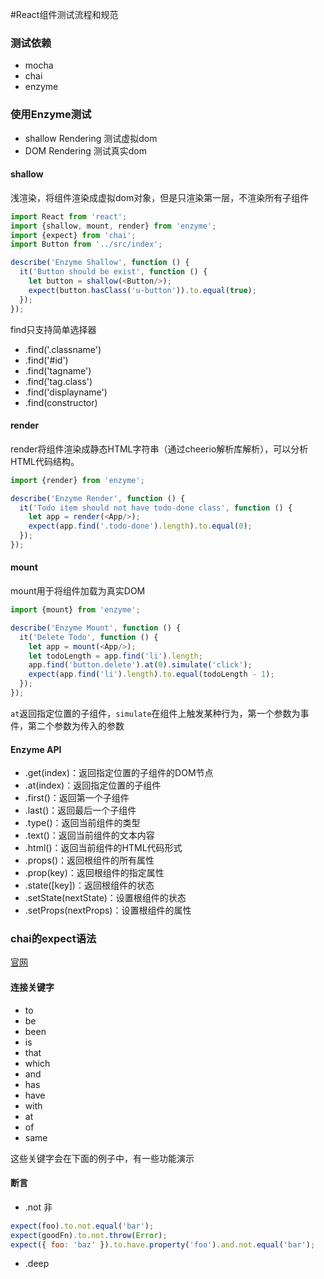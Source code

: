 #React组件测试流程和规范

### 测试依赖
- mocha
- chai
- enzyme

### 使用Enzyme测试
- shallow Rendering 测试虚拟dom
- DOM Rendering 测试真实dom

#### shallow
浅渲染，将组件渲染成虚拟dom对象，但是只渲染第一层，不渲染所有子组件
```javascript
import React from 'react';
import {shallow, mount, render} from 'enzyme';
import {expect} from 'chai';
import Button from '../src/index';

describe('Enzyme Shallow', function () {
  it('Button should be exist', function () {
    let button = shallow(<Button/>);
    expect(button.hasClass('u-button')).to.equal(true);
  });
});
```
find只支持简单选择器
- .find('.classname')
- .find('#id')
- .find('tagname')
- .find('tag.class')
- .find('displayname')
- .find(constructor)

#### render
render将组件渲染成静态HTML字符串（通过cheerio解析库解析），可以分析HTML代码结构。
```javascript
import {render} from 'enzyme';

describe('Enzyme Render', function () {
  it('Todo item should not have todo-done class', function () {
    let app = render(<App/>);
    expect(app.find('.todo-done').length).to.equal(0);
  });
});
```
#### mount
mount用于将组件加载为真实DOM
```javascript
import {mount} from 'enzyme';

describe('Enzyme Mount', function () {
  it('Delete Todo', function () {
    let app = mount(<App/>);
    let todoLength = app.find('li').length;
    app.find('button.delete').at(0).simulate('click');
    expect(app.find('li').length).to.equal(todoLength - 1);
  });
});
```
`at`返回指定位置的子组件，`simulate`在组件上触发某种行为，第一个参数为事件，第二个参数为传入的参数

#### Enzyme API
- .get(index)：返回指定位置的子组件的DOM节点
- .at(index)：返回指定位置的子组件
- .first()：返回第一个子组件
- .last()：返回最后一个子组件
- .type()：返回当前组件的类型
- .text()：返回当前组件的文本内容
- .html()：返回当前组件的HTML代码形式
- .props()：返回根组件的所有属性
- .prop(key)：返回根组件的指定属性
- .state([key])：返回根组件的状态
- .setState(nextState)：设置根组件的状态
- .setProps(nextProps)：设置根组件的属性

### chai的expect语法
[官网](http://chaijs.com/api/bdd/)
#### 连接关键字
- to
- be
- been
- is
- that
- which
- and
- has
- have
- with
- at
- of
- same

这些关键字会在下面的例子中，有一些功能演示

#### 断言
- .not
非
```js
expect(foo).to.not.equal('bar');
expect(goodFn).to.not.throw(Error);
expect({ foo: 'baz' }).to.have.property('foo').and.not.equal('bar');
```

- .deep

```js

```
